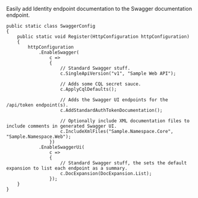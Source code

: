 Easily add Identity endpoint documentation to the Swagger documentation endpoint.


    public static class SwaggerConfig
    {
        public static void Register(HttpConfiguration httpConfiguration)
        {
            httpConfiguration
                .EnableSwagger(
                    c =>
                    {
                        // Standard Swagger stuff.
                        c.SingleApiVersion("v1", "Sample Web API");

                        // Adds some CQL secret sauce.
                        c.ApplyCqlDefaults();

                        // Adds the Swagger UI endpoints for the /api/token endpoint(s).
                        c.AddStandardAuthTokenDocumentation();

                        // Optionally include XML documentation files to include comments in generated Swagger UI.
                        c.IncludeXmlFiles("Sample.Namespace.Core", "Sample.Namespace.Web");
                    })
                .EnableSwaggerUi(
                    c =>
                    {
                        // Standard Swagger stuff, the sets the default expansion to list each endpoint as a summary.
                        c.DocExpansion(DocExpansion.List);
                    });
        }
    }
